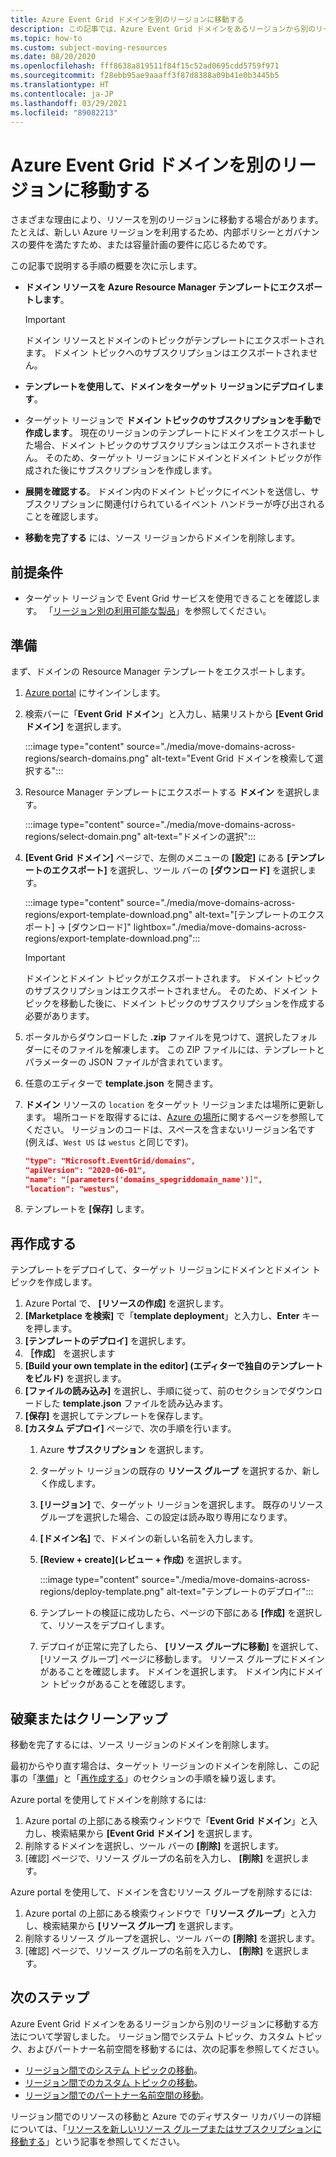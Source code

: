 ```yaml
---
title: Azure Event Grid ドメインを別のリージョンに移動する
description: この記事では、Azure Event Grid ドメインをあるリージョンから別のリージョンに移動する方法について説明します。
ms.topic: how-to
ms.custom: subject-moving-resources
ms.date: 08/20/2020
ms.openlocfilehash: fff8638a819511f84f15c52ad0695cdd5759f971
ms.sourcegitcommit: f28ebb95ae9aaaff3f87d8388a09b41e0b3445b5
ms.translationtype: HT
ms.contentlocale: ja-JP
ms.lasthandoff: 03/29/2021
ms.locfileid: "89082213"
---
```

# <a name="move-azure-event-grid-domains-to-another-region"></a>Azure Event Grid ドメインを別のリージョンに移動する
さまざまな理由により、リソースを別のリージョンに移動する場合があります。 たとえば、新しい Azure リージョンを利用するため、内部ポリシーとガバナンスの要件を満たすため、または容量計画の要件に応じるためです。 

この記事で説明する手順の概要を次に示します。 

- **ドメイン リソースを Azure Resource Manager テンプレートにエクスポートします**。 

    > [!IMPORTANT]
    > ドメイン リソースとドメインのトピックがテンプレートにエクスポートされます。 ドメイン トピックへのサブスクリプションはエクスポートされません。 
- **テンプレートを使用して、ドメインをターゲット リージョンにデプロイします**。 
- ターゲット リージョンで **ドメイン トピックのサブスクリプションを手動で作成します**。 現在のリージョンのテンプレートにドメインをエクスポートした場合、ドメイン トピックのサブスクリプションはエクスポートされません。 そのため、ターゲット リージョンにドメインとドメイン トピックが作成された後にサブスクリプションを作成します。 
- **展開を確認する**。 ドメイン内のドメイン トピックにイベントを送信し、サブスクリプションに関連付けられているイベント ハンドラーが呼び出されることを確認します。 
- **移動を完了する** には、ソース リージョンからドメインを削除します。 

## <a name="prerequisites"></a>前提条件
- ターゲット リージョンで Event Grid サービスを使用できることを確認します。 「[リージョン別の利用可能な製品](https://azure.microsoft.com/global-infrastructure/services/?products=event-grid&regions=all)」を参照してください。

## <a name="prepare"></a>準備
まず、ドメインの Resource Manager テンプレートをエクスポートします。 

1. [Azure portal](https://portal.azure.com) にサインインします。
2. 検索バーに「**Event Grid ドメイン**」と入力し、結果リストから **[Event Grid ドメイン]** を選択します。 

    :::image type="content" source="./media/move-domains-across-regions/search-domains.png" alt-text="Event Grid ドメインを検索して選択する":::
3. Resource Manager テンプレートにエクスポートする **ドメイン** を選択します。 

    :::image type="content" source="./media/move-domains-across-regions/select-domain.png" alt-text="ドメインの選択":::   
4. **[Event Grid ドメイン]** ページで、左側のメニューの **[設定]** にある **[テンプレートのエクスポート]** を選択し、ツール バーの **[ダウンロード]** を選択します。 

    :::image type="content" source="./media/move-domains-across-regions/export-template-download.png" alt-text="[テンプレートのエクスポート] -> [ダウンロード]" lightbox="./media/move-domains-across-regions/export-template-download.png":::   

    > [!IMPORTANT]
    > ドメインとドメイン トピックがエクスポートされます。 ドメイン トピックのサブスクリプションはエクスポートされません。 そのため、ドメイン トピックを移動した後に、ドメイン トピックのサブスクリプションを作成する必要があります。 
5. ポータルからダウンロードした **.zip** ファイルを見つけて、選択したフォルダーにそのファイルを解凍します。 この ZIP ファイルには、テンプレートとパラメーターの JSON ファイルが含まれています。 
1. 任意のエディターで **template.json** を開きます。 
8. **ドメイン** リソースの `location` をターゲット リージョンまたは場所に更新します。 場所コードを取得するには、[Azure の場所](https://azure.microsoft.com/global-infrastructure/locations/)に関するページを参照してください。 リージョンのコードは、スペースを含まないリージョン名です (例えば、`West US` は `westus` と同じです)。

    ```json
    "type": "Microsoft.EventGrid/domains",
    "apiVersion": "2020-06-01",
    "name": "[parameters('domains_spegriddomain_name')]",
    "location": "westus",
    ```
1. テンプレートを **[保存]** します。 

## <a name="recreate"></a>再作成する 
テンプレートをデプロイして、ターゲット リージョンにドメインとドメイン トピックを作成します。 

1. Azure Portal で、 **[リソースの作成]** を選択します。
2. **[Marketplace を検索]** で「**template deployment**」と入力し、**Enter** キーを押します。
3. **[テンプレートのデプロイ]** を選択します。
4. **［作成］** を選択します
5. **[Build your own template in the editor] \(エディターで独自のテンプレートをビルド\)** を選択します。
6. **[ファイルの読み込み]** を選択し、手順に従って、前のセクションでダウンロードした **template.json** ファイルを読み込みます。
7. **[保存]** を選択してテンプレートを保存します。 
8. **[カスタム デプロイ]** ページで、次の手順を行います。
    1. Azure **サブスクリプション** を選択します。 
    1. ターゲット リージョンの既存の **リソース グループ** を選択するか、新しく作成します。 
    1. **[リージョン]** で、ターゲット リージョンを選択します。 既存のリソース グループを選択した場合、この設定は読み取り専用になります。 
    1. **[ドメイン名]** で、ドメインの新しい名前を入力します。 
    1. **[Review + create]\(レビュー + 作成\)** を選択します。 
    
        :::image type="content" source="./media/move-domains-across-regions/deploy-template.png" alt-text="テンプレートのデプロイ":::        
    1. テンプレートの検証に成功したら、ページの下部にある **[作成]** を選択して、リソースをデプロイします。 
    1. デプロイが正常に完了したら、 **[リソース グループに移動]** を選択して、[リソース グループ] ページに移動します。 リソース グループにドメインがあることを確認します。 ドメインを選択します。 ドメイン内にドメイン トピックがあることを確認します。 

## <a name="discard-or-clean-up"></a>破棄またはクリーンアップ
移動を完了するには、ソース リージョンのドメインを削除します。  

最初からやり直す場合は、ターゲット リージョンのドメインを削除し、この記事の「[準備](#prepare)」と「[再作成する](#recreate)」のセクションの手順を繰り返します。

Azure portal を使用してドメインを削除するには:

1. Azure portal の上部にある検索ウィンドウで「**Event Grid ドメイン**」と入力し、検索結果から **[Event Grid ドメイン]** を選択します。 
2. 削除するドメインを選択し、ツール バーの **[削除]** を選択します。 
3. [確認] ページで、リソース グループの名前を入力し、 **[削除]** を選択します。  

Azure portal を使用して、ドメインを含むリソース グループを削除するには:

1. Azure portal の上部にある検索ウィンドウで「**リソース グループ**」と入力し、検索結果から **[リソース グループ]** を選択します。 
2. 削除するリソース グループを選択し、ツール バーの **[削除]** を選択します。 
3. [確認] ページで、リソース グループの名前を入力し、 **[削除]** を選択します。  

## <a name="next-steps"></a>次のステップ
Azure Event Grid ドメインをあるリージョンから別のリージョンに移動する方法について学習しました。 リージョン間でシステム トピック、カスタム トピック、およびパートナー名前空間を移動するには、次の記事を参照してください。

- [リージョン間でのシステム トピックの移動](move-system-topics-across-regions.md)。 
- [リージョン間でのカスタム トピックの移動](move-custom-topics-across-regions.md)。 
- [リージョン間でのパートナー名前空間の移動](move-partner-namespaces-across-regions.md)。

リージョン間でのリソースの移動と Azure でのディザスター リカバリーの詳細については、「[リソースを新しいリソース グループまたはサブスクリプションに移動する](../azure-resource-manager/management/move-resource-group-and-subscription.md)」という記事を参照してください。